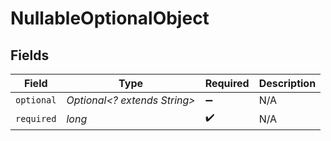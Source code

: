 # NullableOptionalObject


## Fields

| Field                        | Type                         | Required                     | Description                  |
| ---------------------------- | ---------------------------- | ---------------------------- | ---------------------------- |
| `optional`                   | *Optional<? extends String>* | :heavy_minus_sign:           | N/A                          |
| `required`                   | *long*                       | :heavy_check_mark:           | N/A                          |
